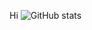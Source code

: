 Hi
![GitHub stats](https://github-readme-stats.vercel.app/api?username=praveengamini&show_icons=true&theme=radical)
